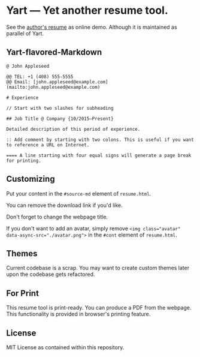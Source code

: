 # Yart — Yet another resume tool.

See the [author's resume](https://www.joyneop.com/resume/) as online demo. Although it is maintained as parallel of Yart.

## Yart-flavored-Markdown

```
@ John Appleseed

@@ TEL: +1 (408) 555-5555
@@ Email: [john.appleseed@example.com](mailto:john.appleseed@example.com)

# Experience

// Start with two slashes for subheading

## Job Title @ Company {10/2015—Present}

Detailed description of this period of experience.

:: Add comment by starting with two colons. This is useful if you want to reference a URL on Internet.

==== A line starting with four equal signs will generate a page break for printing.
```

## Customizing

Put your content in the `#source-md` element of `resume.html`.

You can remove the download link if you'd like.

Don't forget to change the webpage title.

If you don't want to add an avatar, simply remove `<img class="avatar" data-async-src="./avatar.png">` in the `#cont` element of `resume.html`. 

## Themes

Current codebase is a scrap. You may want to create custom themes later upon the codebase gets refactored.

## For Print

This resume tool is print-ready. You can produce a PDF from the webpage. This functionality is provided in browser's printing feature.

## License

MIT License as contained within this repository.

